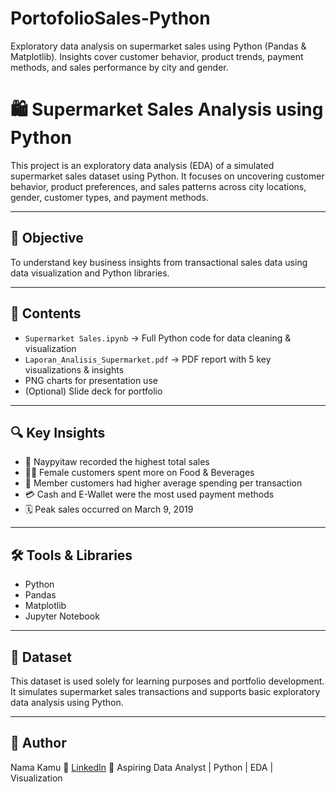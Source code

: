 # PortofolioSales-Python
Exploratory data analysis on supermarket sales using Python (Pandas &amp; Matplotlib). Insights cover customer behavior, product trends, payment methods, and sales performance by city and gender.
# 🛍 Supermarket Sales Analysis using Python

This project is an exploratory data analysis (EDA) of a simulated supermarket sales dataset using Python.
It focuses on uncovering customer behavior, product preferences, and sales patterns across city locations, gender, customer types, and payment methods.

---

## 📌 Objective

To understand key business insights from transactional sales data using data visualization and Python libraries.

---

## 📁 Contents

* `Supermarket Sales.ipynb` → Full Python code for data cleaning & visualization
* `Laporan_Analisis_Supermarket.pdf` → PDF report with 5 key visualizations & insights
* PNG charts for presentation use
* (Optional) Slide deck for portfolio

---

## 🔍 Key Insights

* 🏩 Naypyitaw recorded the highest total sales
* 👩‍👨 Female customers spent more on Food & Beverages
* 👥 Member customers had higher average spending per transaction
* 💳 Cash and E-Wallet were the most used payment methods
* 🗓 Peak sales occurred on March 9, 2019

---

## 🛠️ Tools & Libraries

* Python
* Pandas
* Matplotlib
* Jupyter Notebook

---

## 📌 Dataset

This dataset is used solely for learning purposes and portfolio development.
It simulates supermarket sales transactions and supports basic exploratory data analysis using Python.

---

## 👤 Author

Nama Kamu
🔗 [LinkedIn](https://linkedin.com/in/namakamu)
💼 Aspiring Data Analyst | Python | EDA | Visualization
